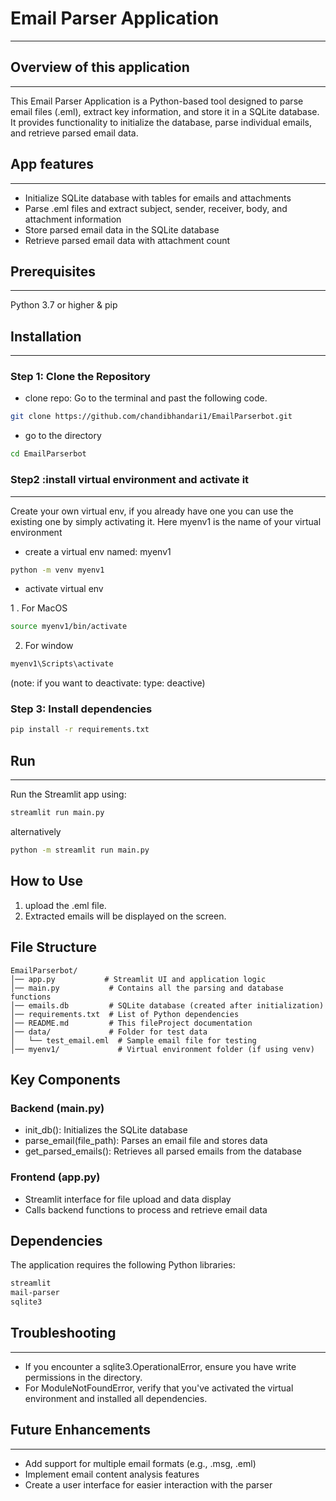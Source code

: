 # Email Parser Application
---
## Overview of this application
---
This Email Parser Application is a Python-based tool designed to parse email files (.eml), extract key information, and store it in a SQLite database. It provides functionality to initialize the database, parse individual emails, and retrieve parsed email data.

## App features
---
- Initialize SQLite database with tables for emails and attachments
- Parse .eml files and extract subject, sender, receiver, body, and attachment information
- Store parsed email data in the SQLite database
- Retrieve parsed email data with attachment count
## Prerequisites
---
Python 3.7 or higher & pip

## Installation
---
### Step 1: Clone the Repository
- clone repo: 
Go to the terminal and past the following code.
```bash
git clone https://github.com/chandibhandari1/EmailParserbot.git
```
- go to the directory
```bash
cd EmailParserbot
```

### Step2 :install virtual environment and activate it
---
Create your own virtual env, if you already have one you can use the existing one by simply activating it. Here myenv1 is the name of your virtual environment

- create a virtual env named: myenv1

```bash 
python -m venv myenv1 
```

- activate virtual env

1 . For MacOS
```bash
source myenv1/bin/activate
```
    
2.  For window
```bash 
myenv1\Scripts\activate
```
(note: if you want to deactivate: type: deactive)

### Step 3: Install dependencies

```bash
pip install -r requirements.txt
```

## Run
---
Run the Streamlit app using:
```bash
streamlit run main.py
```
alternatively
```bash
python -m streamlit run main.py
```
## How to Use
1. upload the .eml file.
2. Extracted emails will be displayed on the screen.

## File Structure
```
EmailParserbot/
│── app.py           # Streamlit UI and application logic
│── main.py           # Contains all the parsing and database functions
│── emails.db         # SQLite database (created after initialization)
│── requirements.txt  # List of Python dependencies
│── README.md         # This fileProject documentation
│── data/             # Folder for test data
│   └── test_email.eml  # Sample email file for testing
│── myenv1/             # Virtual environment folder (if using venv)
```
## Key Components
### Backend (main.py)
- init_db(): Initializes the SQLite database
- parse_email(file_path): Parses an email file and stores data
- get_parsed_emails(): Retrieves all parsed emails from the database

### Frontend (app.py)
- Streamlit interface for file upload and data display
- Calls backend functions to process and retrieve email data

## Dependencies
The application requires the following Python libraries:
```bash
streamlit
mail-parser
sqlite3
```

## Troubleshooting
---
- If you encounter a sqlite3.OperationalError, ensure you have write permissions in the directory.
- For ModuleNotFoundError, verify that you've activated the virtual environment and installed all dependencies.
## Future Enhancements
---
* Add support for multiple email formats (e.g., .msg, .eml)
* Implement email content analysis features
* Create a user interface for easier interaction with the parser




